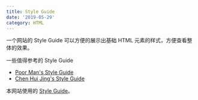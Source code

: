 ```yaml
---
title: Style Guide
date: '2019-05-29'
category: HTML
---
```


一个网站的 Style Guide 可以方便的展示出基础 HTML 元素的样式，方便查看整体的效果。

一些值得参考的 Style Guide

+ [Poor Man's Style Guide](https://www.poormansstyleguide.com/)
+ [Chen Hui Jing's Style Guide](https://www.chenhuijing.com/styleguide/)

本网站使用的 [Style Guide](/styleguide)。
